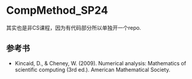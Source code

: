 # CompMethod_SP24
其实也是非CS课程，因为有代码部分所以单独开一个repo.
## 参考书
* Kincaid, D., & Cheney, W. (2009). Numerical analysis: Mathematics of scientific computing (3rd ed.). American Mathematical Society.
